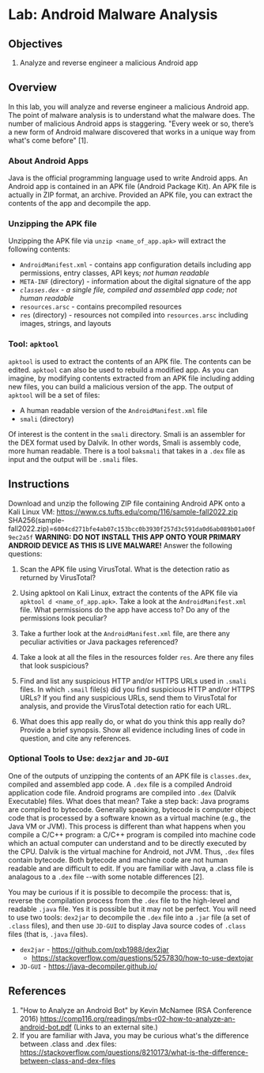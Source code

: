 # Lab: Android Malware Analysis

## Objectives
1. Analyze and reverse engineer a malicious Android app

## Overview
In this lab, you will analyze and reverse engineer a malicious Android app.  The point of malware analysis is to understand what the malware does.  The number of malicious Android apps is staggering.  "Every week or so, there’s a new form of Android malware discovered that works in a unique way from what's come before" [1].

### About Android Apps
Java is the official programming language used to write Android apps.  An Android app is contained in an APK file (Android Package Kit).  An APK file is actually in ZIP format, an archive.  Provided an APK file, you can extract the contents of the app and decompile the app.

### Unzipping the APK file
Unzipping the APK file via `unzip <name_of_app.apk>` will extract the following contents:

* `AndroidManifest.xml` - contains app configuration details including app permissions, entry classes, API keys; _not human readable_
* `META-INF`  (directory) - information about the digital signature of the app
* _`classes.dex` - a single file, compiled and assembled app code; not human readable_
* `resources.arsc` - contains precompiled resources
* `res` (directory) - resources not compiled into `resources.arsc` including images, strings, and layouts

### Tool: `apktool`
`apktool` is used to extract the contents of an APK file.  The contents can be edited.  `apktool` can also be used to rebuild a modified app.  As you can imagine, by modifying contents extracted from an APK file including adding new files, you can build a malicious version of the app.  The output of `apktool` will be a set of files:

* A human readable version of the `AndroidManifest.xml` file
* `smali` (directory)

Of interest is the content in the `smali` directory.  Smali is an assembler for the DEX format used by Dalvik.  In other words, Smali is assembly code, more human readable.  There is a tool `baksmali` that takes in a `.dex` file as input and the output will be `.smali` files.

## Instructions

Download and unzip the following ZIP file containing Android APK onto a Kali Linux VM: https://www.cs.tufts.edu/comp/116/sample-fall2022.zip SHA256(sample-fall2022.zip)=`6004cd271bfe4ab07c153bcc0b3930f257d3c591da0d6ab089b01a00f9ec2a5f` **WARNING: DO NOT INSTALL THIS APP ONTO YOUR PRIMARY ANDROID DEVICE AS THIS IS LIVE MALWARE!** Answer the following questions:

1. Scan the APK file using VirusTotal. What is the detection ratio as returned by VirusTotal?

2. Using apktool on Kali Linux, extract the contents of the APK file via `apktool d <name_of_app.apk>`. Take a look at the `AndroidManifest.xml` file. What permissions do the app have access to? Do any of the permissions look peculiar?

3. Take a further look at the `AndroidManifest.xml` file, are there any peculiar activities or Java packages referenced?

4. Take a look at all the files in the resources folder `res`. Are there any files that look suspicious?

5. Find and list any suspicious HTTP and/or HTTPS URLs used in `.smali` files. In which `.smail` file(s) did you find suspicious HTTP and/or HTTPS URLs?  If you find any suspicious URLs, send them to VirusTotal for analysis, and provide the VirusTotal detection ratio for each URL.

6. What does this app really do, or what do you think this app really do? Provide a brief synopsis. Show all evidence including lines of code in question, and cite any references.

### Optional Tools to Use: `dex2jar` and `JD-GUI`
One of the outputs of unzipping the contents of an APK file is `classes.dex`, compiled and assembled app code.  A `.dex` file is a compiled Android application code file.  Android programs are compiled into `.dex` (Dalvik Executable) files.  What does that mean?  Take a step back: Java programs are compiled to bytecode.  Generally speaking, bytecode is computer object code that is processed by a software known as a virtual machine (e.g., the Java VM or JVM).  This process is different than what happens when you compile a C/C++ program: a C/C++ program is compiled into machine code which an actual computer can understand and to be directly executed by the CPU.  Dalvik is the virtual machine for Android, not JVM.  Thus, `.dex` files contain bytecode.  Both bytecode and machine code are not human readable and are difficult to edit.  If you are familiar with Java, a .class file is analagous to a `.dex` file --with some notable differences [2].

You may be curious if it is possible to decompile the process: that is, reverse the compilation process from the `.dex` file to the high-level and readable `.java` file.  Yes it is possible but it may not be perfect.  You will need to use two tools: `dex2jar` to decompile the `.dex` file into a `.jar` file (a set of `.class` files), and then use `JD-GUI` to display Java source codes of `.class` files (that is, `.java` files).

* `dex2jar` - https://github.com/pxb1988/dex2jar
  * https://stackoverflow.com/questions/5257830/how-to-use-dextojar
* `JD-GUI` - https://java-decompiler.github.io/

## References
1. "How to Analyze an Android Bot" by Kevin McNamee (RSA Conference 2016) https://comp116.org/readings/mbs-r02-how-to-analyze-an-android-bot.pdf (Links to an external site.)
2. If you are familiar with Java, you may be curious what's the difference between .class and .dex files: https://stackoverflow.com/questions/8210173/what-is-the-difference-between-class-and-dex-files
